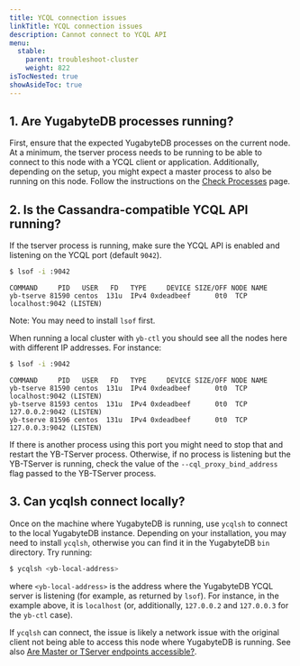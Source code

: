 ```yaml
---
title: YCQL connection issues
linkTitle: YCQL connection issues
description: Cannot connect to YCQL API
menu:
  stable:
    parent: troubleshoot-cluster
    weight: 822
isTocNested: true
showAsideToc: true
---
```


## 1. Are YugabyteDB processes running?

First, ensure that the expected YugabyteDB processes on the current node.
At a minimum, the tserver process needs to be running to be able to connect to this node with a YCQL client or application.
Additionally, depending on the setup, you might expect a master process to also be running on this node.
Follow the instructions on the [Check Processes](../../nodes/check-processes/) page.

## 2. Is the Cassandra-compatible YCQL API running?

If the tserver process is running, make sure the YCQL API is enabled and listening on the YCQL port (default `9042`).

```sh
$ lsof -i :9042
```

```
COMMAND     PID   USER   FD   TYPE     DEVICE SIZE/OFF NODE NAME
yb-tserve 81590 centos  131u  IPv4 0xdeadbeef      0t0  TCP localhost:9042 (LISTEN)
```

Note: You may need to install `lsof` first.

When running a local cluster with `yb-ctl` you should see all the nodes here with different IP addresses. For instance:

```sh
$ lsof -i :9042
```

```
COMMAND     PID   USER   FD   TYPE     DEVICE SIZE/OFF NODE NAME
yb-tserve 81590 centos  131u  IPv4 0xdeadbeef      0t0  TCP localhost:9042 (LISTEN)
yb-tserve 81593 centos  131u  IPv4 0xdeadbeef      0t0  TCP 127.0.0.2:9042 (LISTEN)
yb-tserve 81596 centos  131u  IPv4 0xdeadbeef      0t0  TCP 127.0.0.3:9042 (LISTEN)
```

If there is another process using this port you might need to stop that and restart the YB-TServer process.
Otherwise, if no process is listening but the YB-TServer is running, check the value of the `--cql_proxy_bind_address` flag passed to the YB-TServer process.

## 3. Can ycqlsh connect locally?

Once on the machine where YugabyteDB is running, use `ycqlsh` to connect to the local YugabyteDB instance.
Depending on your installation, you may need to install `ycqlsh`, otherwise you can find it in the YugabyteDB `bin` directory.
Try running:

```sh
$ ycqlsh <yb-local-address>
```

where `<yb-local-address>` is the address where the YugabyteDB YCQL server is listening (for example, as returned by `lsof`). For instance, in the example above, it is `localhost` (or, additionally, `127.0.0.2` and `127.0.0.3` for the `yb-ctl` case).

If `ycqlsh` can connect, the issue is likely a network issue with the original client not being able to access this node where YugabyteDB is running. See also [Are Master or TServer endpoints accessible?](../../nodes/check-processes#cannot-access-master-or-tserver-endpoints).
